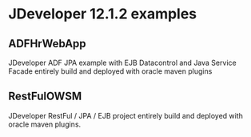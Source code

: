 JDeveloper 12.1.2 examples
==========================

ADFHrWebApp
-----------

JDeveloper ADF JPA example with EJB Datacontrol and Java Service Facade entirely build and deployed with oracle maven plugins


RestFulOWSM
-----------

JDeveloper RestFul / JPA / EJB project entirely build and deployed with oracle maven plugins.
  
